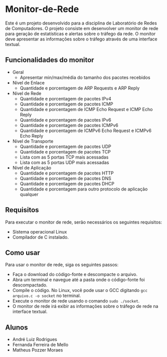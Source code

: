 # Monitor-de-Rede
Este é um projeto desenvolvido para a disciplina de Laboratório de Redes de Computadores. O projeto consiste em desenvolver um monitor de rede para geração
de estatísticas e alertas sobre o tráfego da rede. O monitor deve apresentar as informações sobre o tráfego através de uma interface textual. 

## Funcionalidades do monitor
- Geral
    - Apresentar min/max/média do tamanho dos pacotes recebidos
- Nível de Enlace
    - Quantidade e porcentagem de ARP Requests e ARP Reply
- Nível de Rede
    - Quantidade e porcentagem de pacotes IPv4
    - Quantidade e porcentagem de pacotes ICMP
    - Quantidade e porcentagem de ICMP Echo Request e ICMP Echo Reply
    - Quantidade e porcentagem de pacotes IPv6
    - Quantidade e porcentagem de pacotes ICMPv6
    - Quantidade e porcentagem de ICMPv6 Echo Request e ICMPv6 Echo Reply
- Nível de Transporte
    - Quantidade e porcentagem de pacotes UDP
    - Quantidade e porcentagem de pacotes TCP
    - Lista com as 5 portas TCP mais acessadas
    - Lista com as 5 portas UDP mais acessadas
- Nível de Aplicação
    - Quantidade e porcentagem de pacotes HTTP
    - Quantidade e porcentagem de pacotes DNS
    - Quantidade e porcentagem de pacotes DHCP
    - Quantidade e porcentagem para outro protocolo de aplicação qualquer

## Requisitos
Para executar o monitor de rede, serão necessários os seguintes requisitos:

- Sistema operacional Linux
- Compilador de C instalado.

## Como usar
Para usar o monitor de rede, siga os seguintes passos:

- Faça o download do código-fonte e descompacte o arquivo.
- Abra um terminal e navegue até a pasta onde o código-fonte foi descompactado.
- Compile o código. No Linux, você pode usar o GCC digitando 
`gcc arquivo.c -o socket` no terminal.
- Execute o monitor de rede usando o comando `sudo ./socket`.
- O monitor de rede irá exibir as informações sobre o tráfego de rede na interface textual.

## Alunos
- André Luiz Rodrigues
- Fernanda Ferreira de Mello
- Matheus Pozzer Moraes 